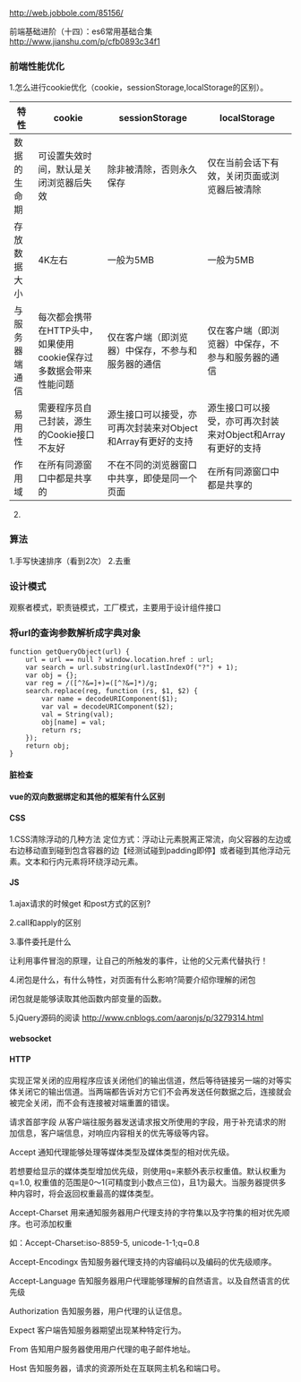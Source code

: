 http://web.jobbole.com/85156/

前端基础进阶（十四）：es6常用基础合集    http://www.jianshu.com/p/cfb0893c34f1

### 前端性能优化

1.怎么进行cookie优化（cookie，sessionStorage,localStorage的区别）。

特性        |cookie       | sessionStorage | localStorage
------------|------------ | ------------- | ------------
数据的生命期    |可设置失效时间，默认是关闭浏览器后失效 | 除非被清除，否则永久保存  | 仅在当前会话下有效，关闭页面或浏览器后被清除
存放数据大小    |	4K左右 | 一般为5MB  | 一般为5MB
与服务器端通信    |	每次都会携带在HTTP头中，如果使用cookie保存过多数据会带来性能问题 | 仅在客户端（即浏览器）中保存，不参与和服务器的通信  | 仅在客户端（即浏览器）中保存，不参与和服务器的通信
易用性    |	需要程序员自己封装，源生的Cookie接口不友好 | 源生接口可以接受，亦可再次封装来对Object和Array有更好的支持  | 源生接口可以接受，亦可再次封装来对Object和Array有更好的支持
作用域    |在所有同源窗口中都是共享的 |   不在不同的浏览器窗口中共享，即使是同一个页面   |在所有同源窗口中都是共享的

2.


### 算法
1.手写快速排序（看到2次）
2.去重


### 设计模式
观察者模式，职责链模式，工厂模式，主要用于设计组件接口

### 将url的查询参数解析成字典对象
    function getQueryObject(url) {
        url = url == null ? window.location.href : url;
        var search = url.substring(url.lastIndexOf("?") + 1);
        var obj = {};
        var reg = /([^?&=]+)=([^?&=]*)/g;
        search.replace(reg, function (rs, $1, $2) {
            var name = decodeURIComponent($1);
            var val = decodeURIComponent($2);                
            val = String(val);
            obj[name] = val;
            return rs;
        });
        return obj;
    }
#### 脏检查

#### vue的双向数据绑定和其他的框架有什么区别

#### CSS

1.CSS清除浮动的几种方法 
定位方式：浮动让元素脱离正常流，向父容器的左边或右边移动直到碰到包含容器的边【经测试碰到padding即停】或者碰到其他浮动元素。文本和行内元素将环绕浮动元素。

#### JS
1.ajax请求的时候get 和post方式的区别?

2.call和apply的区别

3.事件委托是什么

让利用事件冒泡的原理，让自己的所触发的事件，让他的父元素代替执行！

4.闭包是什么，有什么特性，对页面有什么影响?简要介绍你理解的闭包 

闭包就是能够读取其他函数内部变量的函数。

5.jQuery源码的阅读
http://www.cnblogs.com/aaronjs/p/3279314.html

#### websocket


#### HTTP
实现正常关闭的应用程序应该关闭他们的输出信道，然后等待链接另一端的对等实体关闭它的输出信道。当两端都告诉对方它们不会再发送任何数据之后，连接就会被完全关闭，而不会有连接被对端重置的错误。

请求首部字段
从客户端往服务器发送请求报文所使用的字段，用于补充请求的附加信息，客户端信息，对响应内容相关的优先等级等内容。

Accept
通知代理能够处理等媒体类型及媒体类型的相对优先级。

若想要给显示的媒体类型增加优先级，则使用q=来额外表示权重值。默认权重为q=1.0, 权重值的范围是0～1(可精度到小数点三位)，且1为最大。当服务器提供多种内容时，将会返回权重最高的媒体类型。

Accept-Charset
用来通知服务器用户代理支持的字符集以及字符集的相对优先顺序。也可添加权重

如：Accept-Charset:iso-8859-5, unicode-1-1;q=0.8

Accept-Encodingx
告知服务器代理支持的内容编码以及编码的优先级顺序。

Accept-Language
告知服务器用户代理能够理解的自然语言。以及自然语言的优先级

Authorization
告知服务器，用户代理的认证信息。

Expect
客户端告知服务器期望出现某种特定行为。

From
告知用户服务器使用用户代理的电子邮件地址。

Host
告知服务器，请求的资源所处在互联网主机名和端口号。
